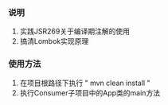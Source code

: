 ### 说明
1. 实践JSR269关于编译期注解的使用
2. 搞清Lombok实现原理


### 使用方法
1. 在项目根路径下执行 " mvn clean install "
2. 执行Consumer子项目中的App类的main方法
